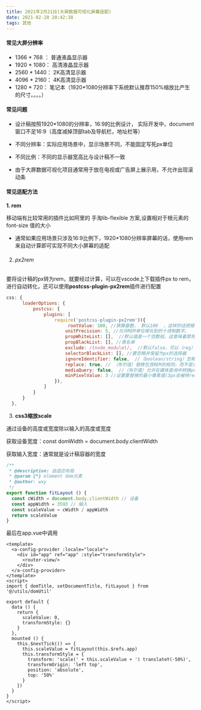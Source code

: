 ```yaml
---
title: 2021年2月21日(大屏数据可视化屏幕适配)
date: 2021-02-20 20:42:38
tags: 其他
---
```


#### 常见大屏分辨率

- 1366 * 768 ： 普通液晶显示器
- 1920 * 1080： 高清液晶显示器
- 2560 * 1440： 2K高清显示器
- 4096 * 2160： 4K高清显示器
- 1280 * 720： 笔记本（1920*1080分辨率下系统默认推荐150%缩放比产生的尺寸。。。。）

#### 常见问题

- 设计稿按照1920*1080的分辨率，16:9的比例设计， 实际开发中，document窗口不足16:9（高度减掉顶部tab及导航栏，地址栏等）

- 不同分辨率：实际应用场景中，显示场景不同，不能固定写死px单位

- 不同比例：不同的显示器宽高比与设计稿不一致

- 由于大屏数据可视化项目通常用于放在电视或广告屏上展示用，不允许出现滚动条

#### 常见适配方法

**1. rem**

移动端有比较常用的插件比如阿里的 手淘lib-flexible 方案,设置相对于根元素的 font-size 值的大小

- 通常如果应用场景只涉及16:9比例下，1920*1080分辨率屏幕的话，使用rem来自动计算即可实现不同大小屏幕的适配

2. ###### px2rem

要将设计稿的px转为rem，就要经过计算，可以在vscode上下载插件px to rem，进行自动转化，还可以使用**postcss-plugin-px2rem**插件进行配置

```js
css: {
      loaderOptions: {
          postcss: {
              plugins: [
                  require('postcss-plugin-px2rem')({
                       rootValue: 100, //换算基数， 默认100  ，这样的话把根标签的字体规定为1rem为50px,这样就可以从设计稿上量出多少个px直接在代码中写多上px了。
                      unitPrecision: 5, //允许REM单位增长到的十进制数字。
                      propWhiteList: [],  //默认值是一个空数组，这意味着禁用白名单并启用所有属性。
                      propBlackList: [], //黑名单
                      exclude: /(node_module)/,  //默认false，可以（reg）利用正则表达式排除某些文件夹的方法，例如/(node_module)/ 。如果想把前端UI框架内的px也转换成rem，请把此属性设为默认值
                      selectorBlackList: [], //要忽略并保留为px的选择器
                      ignoreIdentifier: false,  //（boolean/string）忽略单个属性的方法，启用ignoreidentifier后，replace将自动设置为true。
                      replace: true, // （布尔值）替换包含REM的规则，而不是添加回退。
                      mediaQuery: false,  //（布尔值）允许在媒体查询中转换px。
                      minPixelValue: 3 //设置要替换的最小像素值(3px会被转rem)。 默认 0
                  }),
              ]
          }
      }
  },

```

3. **css3缩放scale**

通过设备的高度或宽度除以输入的高度或宽度

获取设备宽度：const domWidth = document.body.clientWidth

获取输入宽度：通常就是设计稿容器的宽度

```js
/**
 * @description: 自适应布局
 * @param {*} element dom元素
 * @author: wxy
 */
export function fitLayout () {
  const cWidth = document.body.clientWidth // 设备
  const appWidth = 3593 // 输入
  const scaleValue = cWidth / appWidth
  return scaleValue
}

```

最后在app.vue中调用

```vue
<template>
  <a-config-provider :locale="locale">
    <div id="app" ref="app" :style="transformStyle">
      <router-view/>
    </div>
  </a-config-provider>
</template>
<script>
import { domTitle, setDocumentTitle, fitLayout } from '@/utils/domUtil'

export default {
  data () {
    return {
      scaleValue: 0,
      transformStyle: {}
    }
  },
  mounted () {
    this.$nextTick(() => {
      this.scaleValue = fitLayout(this.$refs.app)
      this.transformStyle = {
        transform: 'scale(' + this.scaleValue + ') translateY(-50%)',
        transformOrigin: 'left top',
        position: 'absolute',
        top: '50%'
      }
    })
  }
}
</script>
```




